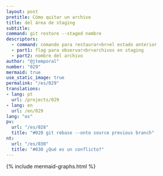 ```yaml
---
layout: post
pretitle: Cómo quitar un archivo
title: del área de staging
subtitle:
command: git restore --staged nombre
descriptors:
  - command: comando para restaurar<br>el estado anterior
  - part1: flag para observar<br>archivos en staging
  - part2: nombre del archivo
author: "@jtemporal"
number: "029"
mermaid: true
use_static_image: true
permalink: "/es/029"
translations:
- lang: pt
  url: /projects/029
- lang: en
  url: /en/029
lang: "es"
pv:
  url: "/es/028"
  title: "#028 git rebase --onto source previous branch"
nt:
  url: "/es/030"
  title: "#030 ¿Qué es un conflicto?"
---
```


{% include mermaid-graphs.html %}